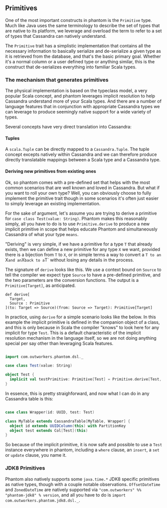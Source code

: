 ## Primitives

One of the most important constructs in phantom is the `Primitive` type. Much like Java uses the same terminology
to describe the set of types that are native to its platform, we leverage and overload the term to refer to a set of types
that Cassandra can natively understand.

The `Primitive` trait has a simplistic implementation that contains all the necessary information to
basically serialize and de-serialize a given type as it is retrieved from the database, and that's the 
basic primary goal. Whether it's a normal column or a user defined type or anything similar, this is
the construct that de-serializes everything into familiar Scala types.


### The mechanism that generates primitives

The physical implementation is based on the typeclass model, a very popular Scala concept, and phantom
leverages implicit resolution to help Cassandra understand more of your Scala types. And there are a number of language
features that in conjunction with appropriate Cassandra types we can leverage to produce seemingly native support
for a wide variety of types.

Several concepts have very direct translation into Cassandra:


#### Tuples

A `scala.Tuple` can be directly mapped to a `Cassandra.Tuple`. The tuple concept excepts natively within Cassandra and
 we can therefore produce directly translatable mappings between a Scala type and a Cassandra type.
 
 
#### Deriving new primitives from existing ones

Ok, so phantom comes with a pre-defined set that helps with the most common scenarios that are well known and
loved in Cassandra. But what if you want to roll your own type? Well, you can obviously choose to fully implement
the primitive trait though in some scenarios it's often just easier to simply leverage an existing implementation.

For the sake of argument, let's assume you are trying to derive a primitive for `case class Test(value: String)`. Phantom makes
this reasonably simply, all you have to do is to use `Primitive.derive` to produce a new implicit primitive in scope
that helps educate Phantom and simultaneously Cassandra of what your type `means`.

"Deriving" is very simple, if we have a primitive for a type `T` that already exists, then we can define a new primitive
for any type `X` we want, provided there is a bijection from `T` to `X`, or in simple terms a way to convert a `T
 to an `X` and an `X` back to a `T` without losing any details in the process.
 
The signature of `derive` looks like this. We use a context bound on `Source` to tell the compiler
we expect type `Source` to have a pre-defined primitive, and the two parameters are the conversion
functions. The output is a `Primitive[Target]`, as anticipated.

```
def derive[
  Target,
  Source : Primitive
](to: Target => Source)(from: Source => Target): Primitive[Target]
```

In practice, using `derive` for a simple scenario looks like the below. In this example the implicit primitive
is defined in the companion object of a class, and this is only because in Scala the compiler "knows" to look
here for any implicit for type `Test`. This is a default characteristic of the implicit resolution mechanism
in the language itself, so we are not doing anything special per say other than leveraging Scala features.
 
```scala

import com.outworkers.phantom.dsl._

case class Test(value: String)

object Test {
  implicit val testPrimitive: Primitive[Test] = Primitive.derive[Test, String](t => t.value)(Test.apply)
}
```

In essence, this is pretty straighforward, and now what I can do in any Cassandra table is this:

```scala

case class Wrapper(id: UUID, test: Test)

class MyTable extends CassandraTable[MyTable, Wrapper] {
  object id extends UUIDColumn(this) with PartitionKey
  object test extends Col[Test](this)
}
```

So because of the implicit primitive, it is now safe and possible to use a `Test` instance everywhere in phantom,
including a `where` clause, an `insert`, a `set` or `update` clause, you name it.

### JDK8 Primitives

Phantom also natively supports some `java.time.*` JDK8 specific primitives as native types, though with a couple notable observations. `OffsetDateTime` and `ZonedDateTime` are natively supported via `"com.outworkers" %% "phantom-jdk8" % version`, and all you have to do is `import com.outworkers.phantom.jdk8.dsl._`.
